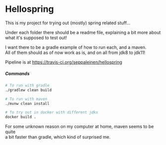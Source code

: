 # Hellospring

This is my project for trying out (mostly) spring related stuff...

Under each folder there should be a readme file, explaining a bit more about  
what it's supposed to test out!

I want there to be a gradle example of how to run each, and a maven.  
All of them should as of now work as is, and on all from jdk8 to jdk11!


Pipeline is at https://travis-ci.org/seppaleinen/hellospring

##### Commands
```bash
# To run with gradle
./gradlew clean build

# To run with maven
./mvnw clean install

# To try out in docker with different jdks
docker build .
```

For some unknown reason on my computer at home, maven seems to be quite  
a bit faster than gradle, which kind of surprised me.